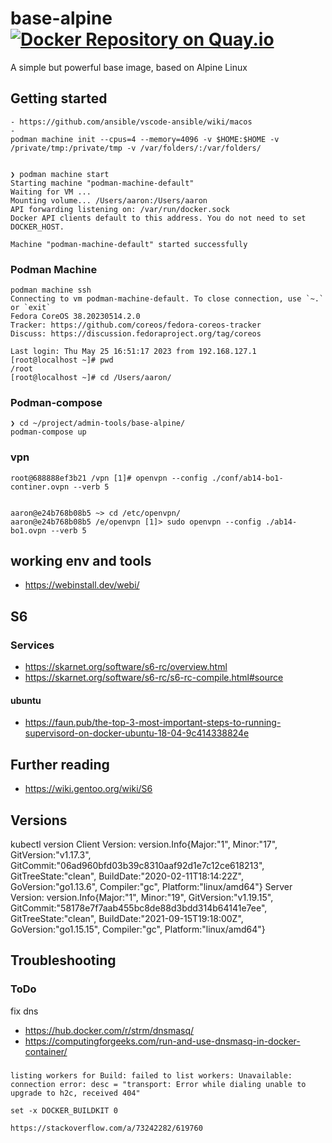 # base-alpine [![Docker Repository on Quay.io](https://quay.io/repository/justcontainers/base-alpine/status "Docker Repository on Quay.io")](https://quay.io/repository/justcontainers/base-alpine)
A simple but powerful base image, based on Alpine Linux

## Getting started

    - https://github.com/ansible/vscode-ansible/wiki/macos
    - 
    podman machine init --cpus=4 --memory=4096 -v $HOME:$HOME -v /private/tmp:/private/tmp -v /var/folders/:/var/folders/


    ❯ podman machine start
    Starting machine "podman-machine-default"
    Waiting for VM ...
    Mounting volume... /Users/aaron:/Users/aaron
    API forwarding listening on: /var/run/docker.sock
    Docker API clients default to this address. You do not need to set DOCKER_HOST.

    Machine "podman-machine-default" started successfully

### Podman Machine

    podman machine ssh
    Connecting to vm podman-machine-default. To close connection, use `~.` or `exit`
    Fedora CoreOS 38.20230514.2.0
    Tracker: https://github.com/coreos/fedora-coreos-tracker
    Discuss: https://discussion.fedoraproject.org/tag/coreos

    Last login: Thu May 25 16:51:17 2023 from 192.168.127.1
    [root@localhost ~]# pwd
    /root
    [root@localhost ~]# cd /Users/aaron/


### Podman-compose 

    ❯ cd ~/project/admin-tools/base-alpine/
    podman-compose up

### vpn

    root@688888ef3b21 /vpn [1]# openvpn --config ./conf/ab14-bo1-continer.ovpn --verb 5

    
    aaron@e24b768b08b5 ~> cd /etc/openvpn/
    aaron@e24b768b08b5 /e/openvpn [1]> sudo openvpn --config ./ab14-bo1.ovpn --verb 5

    

## working env and tools

- https://webinstall.dev/webi/
## S6

### Services

- https://skarnet.org/software/s6-rc/overview.html
- https://skarnet.org/software/s6-rc/s6-rc-compile.html#source

#### ubuntu

- https://faun.pub/the-top-3-most-important-steps-to-running-supervisord-on-docker-ubuntu-18-04-9c414338824e


## Further reading 
- https://wiki.gentoo.org/wiki/S6



## Versions

 kubectl version
Client Version: version.Info{Major:"1", Minor:"17", GitVersion:"v1.17.3", GitCommit:"06ad960bfd03b39c8310aaf92d1e7c12ce618213", GitTreeState:"clean", BuildDate:"2020-02-11T18:14:22Z", GoVersion:"go1.13.6", Compiler:"gc", Platform:"linux/amd64"}
Server Version: version.Info{Major:"1", Minor:"19", GitVersion:"v1.19.15", GitCommit:"58178e7f7aab455bc8de88d3bdd314b64141e7ee", GitTreeState:"clean", BuildDate:"2021-09-15T19:18:00Z", GoVersion:"go1.15.15", Compiler:"gc", Platform:"linux/amd64"}

## Troubleshooting

### ToDo 

fix dns 

- https://hub.docker.com/r/strm/dnsmasq/
- https://computingforgeeks.com/run-and-use-dnsmasq-in-docker-container/

### 

    listing workers for Build: failed to list workers: Unavailable: connection error: desc = "transport: Error while dialing unable to upgrade to h2c, received 404"

    set -x DOCKER_BUILDKIT 0

    https://stackoverflow.com/a/73242282/619760